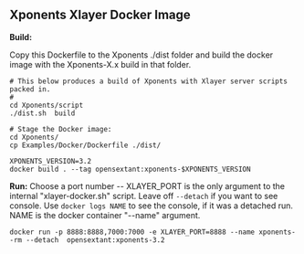 Xponents Xlayer Docker Image
-------------------

**Build:**

Copy this Dockerfile to the Xponents ./dist folder and build the docker image with the Xponents-X.x build in that folder.


```
# This below produces a build of Xponents with Xlayer server scripts packed in.
#
cd Xponents/script
./dist.sh  build

# Stage the Docker image:
cd Xponents/
cp Examples/Docker/Dockerfile ./dist/

XPONENTS_VERSION=3.2
docker build . --tag opensextant:xponents-$XPONENTS_VERSION

```


**Run:**
Choose a port number -- XLAYER_PORT is the only argument to the internal "xlayer-docker.sh" script.
Leave off `--detach` if you want to see console.
Use `docker logs NAME` to see the console, if it was a detached run. NAME is the docker container "--name" argument.

```
docker run -p 8888:8888,7000:7000 -e XLAYER_PORT=8888 --name xponents--rm --detach  opensextant:xponents-3.2
```
